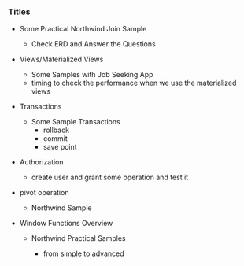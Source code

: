 ### Titles

- Some Practical Northwind Join Sample 

  - Check ERD and Answer the Questions

- Views/Materialized Views

  - Some Samples with Job Seeking App
  - timing to check the performance when we use the materialized views

- Transactions

  - Some Sample Transactions
    - rollback
    - commit
    - save point

- Authorization

  - create user and grant some operation and test it

- pivot operation 

  - Northwind Sample 

- Window Functions Overview

  - Northwind Practical Samples 

    - from simple to advanced

      
